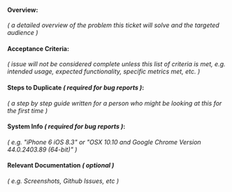#### Overview:

_( a detailed overview of the problem this ticket will solve and the targeted audience )_


#### Acceptance Criteria:

_( issue will not be considered complete unless this list of criteria is met, e.g. intended usage, expected functionality, specific metrics met, etc. )_


#### Steps to Duplicate _( required for bug reports )_:

_( a step by step guide written for a person who might be looking at this for the first time )_


#### System Info _( required for bug reports )_:

_( e.g. "iPhone 6 iOS 8.3" or "OSX 10.10 and Google Chrome Version 44.0.2403.89 (64-bit)" )_


#### Relevant Documentation _( optional )_

_( e.g. Screenshots, Github Issues, etc )_
